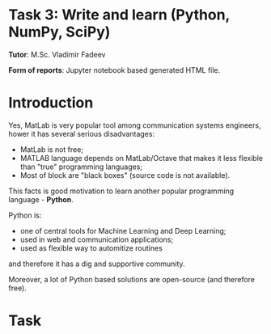 # Task 3: Write and learn (Python, NumPy, SciPy)

**Tutor**: M.Sc. Vladimir Fadeev

**Form of reports**: Jupyter notebook based generated HTML file.

# Introduction

Yes, MatLab is very popular tool among communication systems engineers, hower it has several serious disadvantages:
- MatLab is not free;
- MATLAB language depends on MatLab/Octave that makes it less flexible than "true" programming languages;
- Most of block are "black boxes" (source code is not available).

This facts is good motivation to learn another popular programming language - **Python**.

Python is:
- one of central tools for Machine Learning and Deep Learning;
- used in web and communication applications;
- used as flexible way to automitize routines

and therefore it has a dig and supportive community. 

Moreover, a lot of Python based solutions are open-source (and therefore free).

# Task

